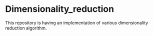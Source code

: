 # Dimensionality_reduction
This repository is having an implementation of various dimensionality reduction algorithm.
